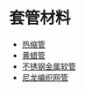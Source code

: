 # 套管材料

- [热缩管](https://item.jd.com/10052756010352.html)
- [黄蜡管](https://item.jd.com/10052502944879.html)
- [不锈钢金属软管](https://item.jd.com/10052434138058.html)
- [尼龙编织网管](https://item.jd.com/10052430589431.html)